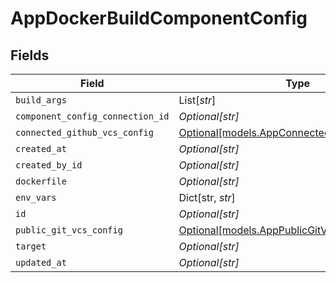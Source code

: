 # AppDockerBuildComponentConfig


## Fields

| Field                                                                                    | Type                                                                                     | Required                                                                                 | Description                                                                              |
| ---------------------------------------------------------------------------------------- | ---------------------------------------------------------------------------------------- | ---------------------------------------------------------------------------------------- | ---------------------------------------------------------------------------------------- |
| `build_args`                                                                             | List[*str*]                                                                              | :heavy_minus_sign:                                                                       | N/A                                                                                      |
| `component_config_connection_id`                                                         | *Optional[str]*                                                                          | :heavy_minus_sign:                                                                       | value                                                                                    |
| `connected_github_vcs_config`                                                            | [Optional[models.AppConnectedGithubVCSConfig]](../models/appconnectedgithubvcsconfig.md) | :heavy_minus_sign:                                                                       | N/A                                                                                      |
| `created_at`                                                                             | *Optional[str]*                                                                          | :heavy_minus_sign:                                                                       | N/A                                                                                      |
| `created_by_id`                                                                          | *Optional[str]*                                                                          | :heavy_minus_sign:                                                                       | N/A                                                                                      |
| `dockerfile`                                                                             | *Optional[str]*                                                                          | :heavy_minus_sign:                                                                       | N/A                                                                                      |
| `env_vars`                                                                               | Dict[str, *str*]                                                                         | :heavy_minus_sign:                                                                       | N/A                                                                                      |
| `id`                                                                                     | *Optional[str]*                                                                          | :heavy_minus_sign:                                                                       | N/A                                                                                      |
| `public_git_vcs_config`                                                                  | [Optional[models.AppPublicGitVCSConfig]](../models/apppublicgitvcsconfig.md)             | :heavy_minus_sign:                                                                       | N/A                                                                                      |
| `target`                                                                                 | *Optional[str]*                                                                          | :heavy_minus_sign:                                                                       | N/A                                                                                      |
| `updated_at`                                                                             | *Optional[str]*                                                                          | :heavy_minus_sign:                                                                       | N/A                                                                                      |